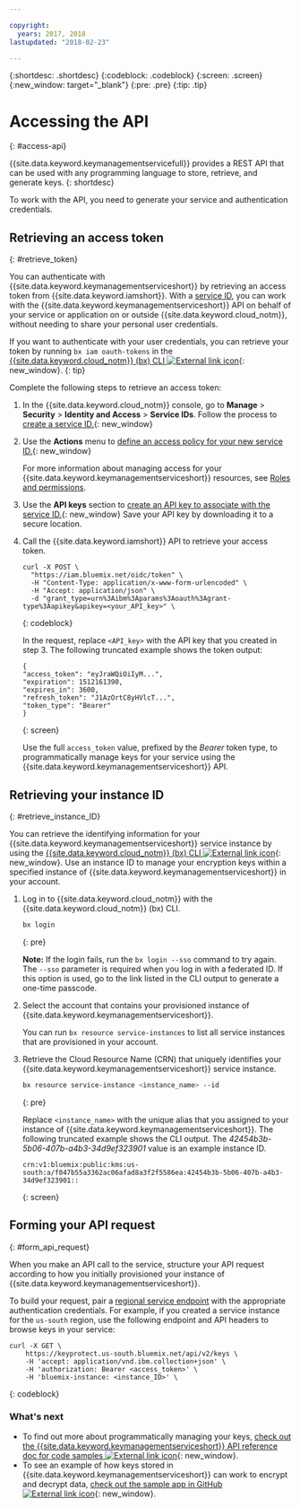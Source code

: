 ```yaml
---

copyright:
  years: 2017, 2018
lastupdated: "2018-02-23"

---
```


{:shortdesc: .shortdesc}
{:codeblock: .codeblock}
{:screen: .screen}
{:new_window: target="_blank"}
{:pre: .pre}
{:tip: .tip}

# Accessing the API
{: #access-api}

{{site.data.keyword.keymanagementservicefull}} provides a REST API that can be used with any programming language to store, retrieve, and generate keys.
{: shortdesc}

To work with the API, you need to generate your service and authentication credentials. 

## Retrieving an access token
{: #retrieve_token}

You can authenticate with {{site.data.keyword.keymanagementserviceshort}} by retrieving an access token from {{site.data.keyword.iamshort}}. With a [service ID](/docs/iam/serviceid.html), you can work with the {{site.data.keyword.keymanagementserviceshort}} API on behalf of your service or application on or outside {{site.data.keyword.cloud_notm}}, without needing to share your personal user credentials.  

If you want to authenticate with your user credentials, you can retrieve your token by running `bx iam oauth-tokens` in the [{{site.data.keyword.cloud_notm}} (bx) CLI ![External link icon](../../icons/launch-glyph.svg "External link icon")](/docs/cloud-platform/cli/reference/bluemix_cli/get_started.html#getting-started){: new_window}.
{: tip}

Complete the following steps to retrieve an access token:

1. In the {{site.data.keyword.cloud_notm}} console, go to **Manage** &gt; **Security** &gt; **Identity and Access** &gt; **Service IDs**. Follow the process to [create a service ID.](/docs/iam/serviceid.html#creating-a-service-id){: new_window}
2. Use the **Actions** menu to [define an access policy for your new service ID.](/docs/iam/serviceidaccess.html#assigning-new-access){: new_window} 
    
    For more information about managing access for your {{site.data.keyword.keymanagementserviceshort}} resources, see [Roles and permissions](/docs/services/keymgmt/keyprotect_manage_access.html#roles).
3. Use the **API keys** section to [create an API key to associate with the service ID.](/docs/iam/serviceid_keys.html#creating-an-api-key-for-a-service-id){: new_window} Save your API key by downloading it to a secure location.
4. Call the {{site.data.keyword.iamshort}} API to retrieve your access token.

    ```cURL
    curl -X POST \
      "https://iam.bluemix.net/oidc/token" \
      -H "Content-Type: application/x-www-form-urlencoded" \
      -H "Accept: application/json" \
      -d "grant_type=urn%3Aibm%3Aparams%3Aoauth%3Agrant-type%3Aapikey&apikey=<your_API_key>" \ 
    ```
    {: codeblock}

    In the request, replace `<API_key>` with the API key that you created in step 3. The following truncated example shows the token output:

    ```
    {
    "access_token": "eyJraWQiOiIyM...",
    "expiration": 1512161390,
    "expires_in": 3600,
    "refresh_token": "J1AzOrtC8yHVlcT...",
    "token_type": "Bearer"
    }
    ```
    {: screen}

    Use the full `access_token` value, prefixed by the _Bearer_ token type, to programmatically manage keys for your service using the {{site.data.keyword.keymanagementserviceshort}} API. 

## Retrieving your instance ID
{: #retrieve_instance_ID}

You can retrieve the identifying information for your {{site.data.keyword.keymanagementserviceshort}} service instance by using the [{{site.data.keyword.cloud_notm}} (bx) CLI ![External link icon](../../icons/launch-glyph.svg "External link icon")](/docs/cloud-platform/cli/reference/bluemix_cli/get_started.html#getting-started){: new_window}. Use an instance ID to manage your encryption keys within a specified instance of {{site.data.keyword.keymanagementserviceshort}} in your account. 

1. Log in to {{site.data.keyword.cloud_notm}} with the {{site.data.keyword.cloud_notm}} (bx) CLI.

    ```sh
    bx login 
    ```
    {: pre}

    **Note:** If the login fails, run the `bx login --sso` command to try again. The `--sso` parameter is required when you log in with a federated ID. If this option is used, go to the link listed in the CLI output to generate a one-time passcode.

2. Select the account that contains your provisioned instance of {{site.data.keyword.keymanagementserviceshort}}.

    You can run `bx resource service-instances` to list all service instances that are provisioned in your account.

3. Retrieve the Cloud Resource Name (CRN) that uniquely identifies your {{site.data.keyword.keymanagementserviceshort}} service instance. 

    ```sh
    bx resource service-instance <instance_name> --id
    ```
    {: pre}

    Replace `<instance_name>` with the unique alias that you assigned to your instance of {{site.data.keyword.keymanagementserviceshort}}. The following truncated example shows the CLI output. The _42454b3b-5b06-407b-a4b3-34d9ef323901_ value is an example instance ID.

    ```
    crn:v1:bluemix:public:kms:us-south:a/f047b55a3362ac06afad8a3f2f5586ea:42454b3b-5b06-407b-a4b3-34d9ef323901::
    ```
    {: screen}

## Forming your API request
{: #form_api_request}

When you make an API call to the service, structure your API request according to how you initially provisioned your instance of {{site.data.keyword.keymanagementserviceshort}}. 

To build your request, pair a [regional service endpoint](/docs/services/keymgmt/keyprotect_regions.html) with the appropriate authentication credentials. For example, if you created a service instance for the `us-south` region, use the following endpoint and API headers to browse keys in your service:

```cURL
curl -X GET \
    https://keyprotect.us-south.bluemix.net/api/v2/keys \
    -H 'accept: application/vnd.ibm.collection+json' \
    -H 'authorization: Bearer <access_token>' \
    -H 'bluemix-instance: <instance_ID>' \
```
{: codeblock}

### What's next

- To find out more about programmatically managing your keys, [check out the {{site.data.keyword.keymanagementserviceshort}} API reference doc for code samples ![External link icon](../../icons/launch-glyph.svg "External link icon")](https://console.bluemix.net/apidocs/639){: new_window}.
- To see an example of how keys stored in {{site.data.keyword.keymanagementserviceshort}} can work to encrypt and decrypt data, [check out the sample app in GitHub ![External link icon](../../icons/launch-glyph.svg "External link icon")](https://github.com/IBM-Bluemix/key-protect-helloworld-python){: new_window}.
